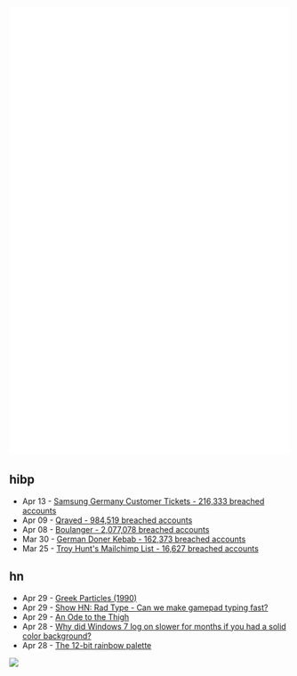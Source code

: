 ![Metrics](https://raw.githubusercontent.com/phixion/phixion/master/metrics.svg)

## hibp

<!--
for https://github.com/phixion/phixion/blob/main/.github/workflows/feeds.yml
-->
<!--START_SECTION:haveibeenpwnd-->
- Apr 13 - [Samsung Germany Customer Tickets - 216,333 breached accounts](https://haveibeenpwned.com/PwnedWebsites#SamsungGermany)
- Apr 09 - [Qraved - 984,519 breached accounts](https://haveibeenpwned.com/PwnedWebsites#Qraved)
- Apr 08 - [Boulanger - 2,077,078 breached accounts](https://haveibeenpwned.com/PwnedWebsites#Boulanger)
- Mar 30 - [German Doner Kebab - 162,373 breached accounts](https://haveibeenpwned.com/PwnedWebsites#GermanDonerKebab)
- Mar 25 - [Troy Hunt's Mailchimp List - 16,627 breached accounts](https://haveibeenpwned.com/PwnedWebsites#TroyHuntMailchimpList)
<!--END_SECTION:haveibeenpwnd-->

## hn

<!--
for https://github.com/phixion/phixion/blob/main/.github/workflows/feeds.yml
-->
<!--START_SECTION:hn-->
- Apr 29 - [Greek Particles (1990)](https://specgram.com/Babel.I.2/07.sriyatha.greek.html)
- Apr 29 - [Show HN: Rad Type - Can we make gamepad typing fast?](https://www.tyleo.com/projects/rad-type)
- Apr 29 - [An Ode to the Thigh](https://ponnekanti.net/posts/an-ode-to-the-thigh/)
- Apr 28 - [Why did Windows 7 log on slower for months if you had a solid color background?](https://devblogs.microsoft.com/oldnewthing/20250428-00/?p=111121)
- Apr 28 - [The 12-bit rainbow palette](https://iamkate.com/data/12-bit-rainbow/)
<!--END_SECTION:hn-->

<!--
for https://yhype.me
-->
![](https://hit.yhype.me/github/profile?user_id=13013670)
